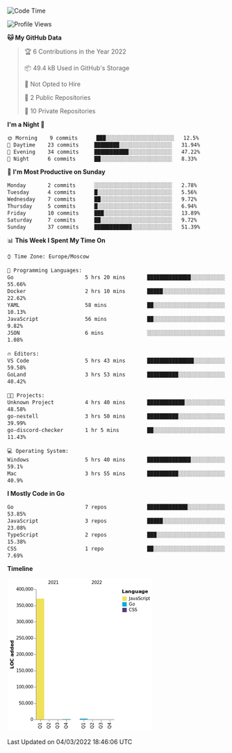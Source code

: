 <!--START_SECTION:waka-->
![Code Time](http://img.shields.io/badge/Code%20Time-199%20hrs%2027%20mins-blue)

![Profile Views](http://img.shields.io/badge/Profile%20Views-2-blue)

**🐱 My GitHub Data** 

> 🏆 6 Contributions in the Year 2022
 > 
> 📦 49.4 kB Used in GitHub's Storage 
 > 
> 🚫 Not Opted to Hire
 > 
> 📜 2 Public Repositories 
 > 
> 🔑 10 Private Repositories  
 > 
**I'm a Night 🦉** 

```text
🌞 Morning    9 commits      ███░░░░░░░░░░░░░░░░░░░░░░   12.5% 
🌆 Daytime    23 commits     ████████░░░░░░░░░░░░░░░░░   31.94% 
🌃 Evening    34 commits     ███████████░░░░░░░░░░░░░░   47.22% 
🌙 Night      6 commits      ██░░░░░░░░░░░░░░░░░░░░░░░   8.33%

```
📅 **I'm Most Productive on Sunday** 

```text
Monday       2 commits      ░░░░░░░░░░░░░░░░░░░░░░░░░   2.78% 
Tuesday      4 commits      █░░░░░░░░░░░░░░░░░░░░░░░░   5.56% 
Wednesday    7 commits      ██░░░░░░░░░░░░░░░░░░░░░░░   9.72% 
Thursday     5 commits      █░░░░░░░░░░░░░░░░░░░░░░░░   6.94% 
Friday       10 commits     ███░░░░░░░░░░░░░░░░░░░░░░   13.89% 
Saturday     7 commits      ██░░░░░░░░░░░░░░░░░░░░░░░   9.72% 
Sunday       37 commits     ████████████░░░░░░░░░░░░░   51.39%

```


📊 **This Week I Spent My Time On** 

```text
⌚︎ Time Zone: Europe/Moscow

💬 Programming Languages: 
Go                       5 hrs 20 mins       ██████████████░░░░░░░░░░░   55.66% 
Docker                   2 hrs 10 mins       █████░░░░░░░░░░░░░░░░░░░░   22.62% 
YAML                     58 mins             ██░░░░░░░░░░░░░░░░░░░░░░░   10.13% 
JavaScript               56 mins             ██░░░░░░░░░░░░░░░░░░░░░░░   9.82% 
JSON                     6 mins              ░░░░░░░░░░░░░░░░░░░░░░░░░   1.08%

🔥 Editors: 
VS Code                  5 hrs 43 mins       ███████████████░░░░░░░░░░   59.58% 
GoLand                   3 hrs 53 mins       ██████████░░░░░░░░░░░░░░░   40.42%

🐱‍💻 Projects: 
Unknown Project          4 hrs 40 mins       ████████████░░░░░░░░░░░░░   48.58% 
go-nestell               3 hrs 50 mins       ██████████░░░░░░░░░░░░░░░   39.99% 
go-discord-checker       1 hr 5 mins         ██░░░░░░░░░░░░░░░░░░░░░░░   11.43%

💻 Operating System: 
Windows                  5 hrs 40 mins       ██████████████░░░░░░░░░░░   59.1% 
Mac                      3 hrs 55 mins       ██████████░░░░░░░░░░░░░░░   40.9%

```

**I Mostly Code in Go** 

```text
Go                       7 repos             █████████████░░░░░░░░░░░░   53.85% 
JavaScript               3 repos             █████░░░░░░░░░░░░░░░░░░░░   23.08% 
TypeScript               2 repos             ███░░░░░░░░░░░░░░░░░░░░░░   15.38% 
CSS                      1 repo              ██░░░░░░░░░░░░░░░░░░░░░░░   7.69%

```


**Timeline**

![Chart not found](https://raw.githubusercontent.com/jeezft/jeezft/main/charts/bar_graph.png) 


 Last Updated on 04/03/2022 18:46:06 UTC
<!--END_SECTION:waka-->
